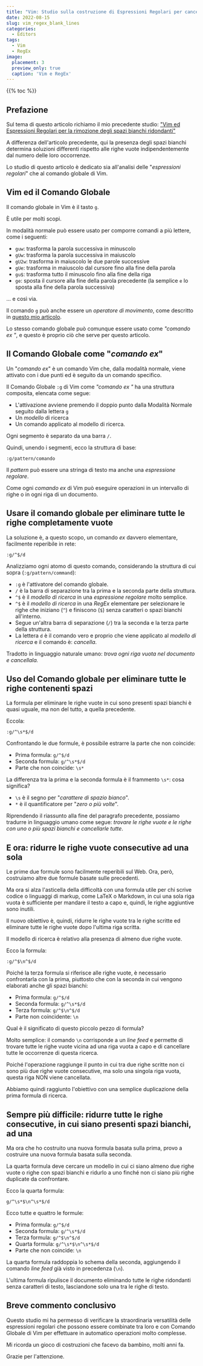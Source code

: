 ```yaml
---
title: "Vim: Studio sulla costruzione di Espressioni Regolari per cancellare o ridurre righe vuote con il Comando Globale"
date: 2022-08-15
slug: vim_regex_blank_lines
categories:
  - Editors
tags:
  - Vim
  - RegEx
image:
  placement: 3
  preview_only: true 
  caption: 'Vim e RegEx'
---
```


{{% toc %}}

## Prefazione

Sul tema di questo articolo richiamo il mio precedente studio: ["Vim ed Espressioni Regolari per la rimozione degli spazi bianchi ridondanti"](https://francopasut.netlify.app/it/post/vim_regex_white_spaces/)

A differenza dell'articolo precedente, qui la presenza degli spazi bianchi determina soluzioni differenti rispetto alle righe vuote indipendentemente dal numero delle loro occorrenze.

Lo studio di questo articolo è dedicato sia all'analisi delle "*espressioni regolari*" che al comando globale di Vim.

## Vim ed il Comando Globale

Il comando globale in Vim è il tasto `g`.

È utile per molti scopi.

In modalità normale può essere usato per comporre comandi a più lettere, come i seguenti:

* `guw`\: trasforma la parola successiva in minuscolo
* `gUw`: trasforma la parola successiva in maiuscolo
* `gU2w`: trasforma in maiuscolo le due parole successive
* `gUe`: trasforma in maiuscolo dal cursore fino alla fine della parola
* `gu$`: trasforma tutto il minuscolo fino alla fine della riga
* `ge`:  sposta il cursore alla fine della parola precedente (la semplice `e` lo  sposta alla fine della parola successiva)

... e così via.

Il comando `g` può anche essere un *operatore di movimento*, come descritto in [questo mio articolo](https://francopasut.netlify.app/post/vim_double_motions/).

Lo stesso comando globale può comunque essere usato come *"comando ex "*, e questo è proprio ciò che serve per   questo articolo.

## Il Comando Globale come "*comando ex*"

Un "*comando ex*" è un comando Vim che,  dalla modalità normale, viene attivato con i due punti ed è seguito da un comando specifico.

Il Comando Globale `:g` di Vim come *"comando ex "* ha una struttura composita, elencata come segue:

* L'attivazione avviene premendo il doppio punto dalla Modalità Normale seguito dalla lettera `g`
* Un *modello* di ricerca
* Un comando applicato al modello di ricerca.

Ogni segmento è separato da una barra `/`.

Quindi, unendo i segmenti, ecco la struttura di base:

```
:g/pattern/comando
```

Il *pattern* può essere una stringa di testo ma anche una *espressione regolare*.

Come ogni *comando ex* di Vim può eseguire operazioni in un intervallo di righe o in ogni riga di un documento.

## Usare il comando globale per eliminare tutte le righe completamente vuote

La soluzione è, a questo scopo, un comando *ex* davvero elementare, facilmente reperibile in rete: 

```
:g/^$/d 
```

Analizziamo ogni atomo di questo comando, considerando la struttura di cui sopra (`:g/pattern/command`):

* `:g` è l'attivatore del comando globale.
* `/` è la barra di separazione tra la prima e la seconda parte della struttura.
* `^$` è il *modello di ricerca* in una *espressione regolare* molto semplice.
* `^$` è il *modello di ricerca* in una *RegEx* elementare per selezionare le righe che iniziano (`^`) e finiscono (`$`) senza caratteri o spazi bianchi all'interno.
* Segue un'altra barra di separazione (`/`) tra la seconda e la terza parte della struttura.
* La lettera `d` è il comando vero e proprio che viene applicato al *modello di ricerca* e il comando è: *cancella*.

Tradotto in linguaggio naturale umano: *trova ogni riga vuota nel documento e cancellala.*

## Uso del  Comando globale per eliminare tutte le righe contenenti spazi

La formula per eliminare le righe vuote in cui sono presenti spazi bianchi è quasi uguale, ma non del tutto, a quella precedente.

Eccola:

```
:g/^\s*$/d
```

Confrontando le due formule, è possibile estrarre la parte che non coincide:

* Prima formula: `g/^$/d`
* Seconda formula: `g/^\s*$/d`
* Parte che non coincide: `\s*`

La differenza tra la prima e la seconda formula è il frammento `\s*`: cosa significa?

* `\s` è il segno per "*carattere di spazio bianco*".
* `*` è il quantificatore per "*zero o più volte*".

Riprendendo il riassunto alla fine del paragrafo precedente, possiamo tradurre in linguaggio umano come segue: *trovare le righe vuote e le righe con uno o più spazi bianchi e cancellarle tutte*.

## E ora: ridurre le righe vuote  consecutive ad una sola

Le prime due formule sono facilmente reperibili sul Web. Ora, però, costruiamo altre due formule basate sulle precedenti.

Ma ora si alza l'asticella della difficoltà con una formula utile per chi scrive codice o linguaggi di markup, come LaTeX o Markdown, in cui una sola riga vuota è sufficiente per mandare il testo a capo e, quindi, le righe aggiuntive sono inutili.

Il nuovo obiettivo è, quindi,  ridurre le righe vuote tra le righe scritte ed eliminare tutte le righe vuote dopo l'ultima riga scritta.

Il modello di ricerca è relativo alla presenza di  almeno due righe vuote.

Ecco la formula:

```
:g/^$\n^$/d
```

Poiché la terza formula si riferisce alle righe vuote, è necessario confrontarla con la prima, piuttosto che con la seconda in cui vengono elaborati anche gli spazi bianchi:

* Prima formula: `g/^$/d`
* Seconda formula: `g/^\s*$/d`
* Terza formula: `g/^$\n^$/d`
* Parte non coincidente: `\n`

Qual è il significato di questo piccolo pezzo di formula?

Molto semplice: il comando `\n`   corrisponde a un *line feed* e permette di trovare tutte le righe vuote vicina ad una riga vuota a capo e di cancellare tutte le occorrenze di questa ricerca.

Poiché l'operazione raggiunge il punto in cui tra due righe scritte non ci sono più due righe vuote consecutive, ma solo una singola riga vuota, questa riga NON viene cancellata.

Abbiamo quindi raggiunto l'obiettivo con una semplice duplicazione della prima formula di ricerca.

## Sempre più difficile: ridurre tutte le righe consecutive,   in cui siano presenti spazi bianchi,  ad una

Ma ora che ho costruito una nuova formula basata sulla prima, provo a costruire una nuova formula basata sulla seconda.

La quarta formula deve cercare un modello in cui ci siano almeno due righe vuote o righe con spazi bianchi e ridurlo a uno finché non ci siano più righe duplicate da confrontare.

Ecco la quarta formula:

```
g/^\s*$\n^\s*$/d
```
Ecco tutte e quattro le formule:

* Prima formula: `g/^$/d`
* Seconda formula: `g/^\s*$/d`
* Terza formula: `g/^$\n^$/d`
* Quarta formula: `g/^\s*$\n^\s*$/d`
* Parte che non coincide: `\n`

La quarta formula raddoppia lo schema della seconda, aggiungendo il comando _line feed_ già visto in precedenza (`\n`).

L'ultima formula ripulisce il documento eliminando tutte le righe ridondanti senza caratteri di testo, lasciandone solo una tra le righe di testo.

## Breve commento conclusivo

Questo studio mi ha permesso di verificare la straordinaria versatilità delle espressioni regolari che possono essere combinate tra loro e con Comando Globale di Vim per effettuare in automatico operazioni molto complesse.

Mi ricorda un gioco di costruzioni che facevo da bambino, molti anni fa.

Grazie per l'attenzione.
